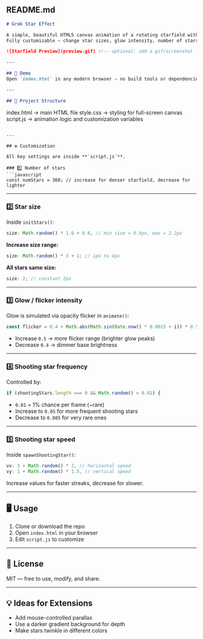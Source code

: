## **README.md**

```markdown
# Grok Star Effect

A simple, beautiful HTML5 canvas animation of a rotating starfield with flickering stars and occasional shooting stars.  
Fully customizable — change star sizes, glow intensity, number of stars, and shooting star frequency with just a few variable tweaks.

![Starfield Preview](preview.gif) <!-- optional: add a gif/screenshot -->

---

## 🚀 Demo
Open `index.html` in any modern browser — no build tools or dependencies needed.

---

## 📂 Project Structure
```

index.html   → main HTML file
style.css    → styling for full-screen canvas
script.js    → animation logic and customization variables

````

---

## ⚙️ Customization

All key settings are inside **`script.js`**.

### 1️⃣ Number of stars
```javascript
const numStars = 360; // increase for denser starfield, decrease for lighter
````

---

### 2️⃣ Star size

Inside `initStars()`:

```javascript
size: Math.random() * 1.6 + 0.6, // min size = 0.6px, max = 2.2px
```

**Increase size range:**

```javascript
size: Math.random() * 3 + 1; // 1px to 4px
```

**All stars same size:**

```javascript
size: 2; // constant 2px
```

---

### 3️⃣ Glow / flicker intensity

Glow is simulated via opacity flicker in `animate()`:

```javascript
const flicker = 0.4 + Math.abs(Math.sin(Date.now() * 0.0015 + i)) * 0.5;
```

* Increase `0.5` → more flicker range (brighter glow peaks)
* Decrease `0.4` → dimmer base brightness

---

### 4️⃣ Shooting star frequency

Controlled by:

```javascript
if (shootingStars.length === 0 && Math.random() < 0.01) {
```

* `0.01` = 1% chance per frame (\~rare)
* Increase to `0.05` for more frequent shooting stars
* Decrease to `0.005` for very rare ones

---

### 5️⃣ Shooting star speed

Inside `spawnShootingStar()`:

```javascript
vx: 3 + Math.random() * 2, // horizontal speed
vy: 1 + Math.random() * 1.5, // vertical speed
```

Increase values for faster streaks, decrease for slower.

---

## 🖥️ Usage

1. Clone or download the repo
2. Open `index.html` in your browser
3. Edit `script.js` to customize

---

## 📜 License

MIT — free to use, modify, and share.

---

## 💡 Ideas for Extensions

* Add mouse-controlled parallax
* Use a darker gradient background for depth
* Make stars twinkle in different colors